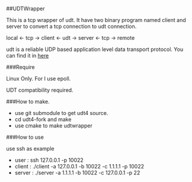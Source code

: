 ##UDTWrapper

This is a tcp wrapper of udt. It have two binary program named client and server to convert a tcp connection to udt connection.

local <- tcp -> client <- udt -> server <- tcp -> remote

udt is a reliable UDP based application level data transport protocol. You can find it in [here](http://udt.sourceforge.net/)

###Require

Linux Only. For I use epoll.

UDT compatibility required.

###How to make.

* use git submodule to get udt4 source.
* cd udt4-fork and make
* use cmake to make udtwrapper

###How to use

use ssh as example

* user : ssh 127.0.0.1 -p 10022
* client : ./client -a 127.0.0.1 -b 10022 -c 1.1.1.1 -p 10022
* server : ./server -a 1.1.1.1 -b 10022 -c 127.0.0.1 -p 22


